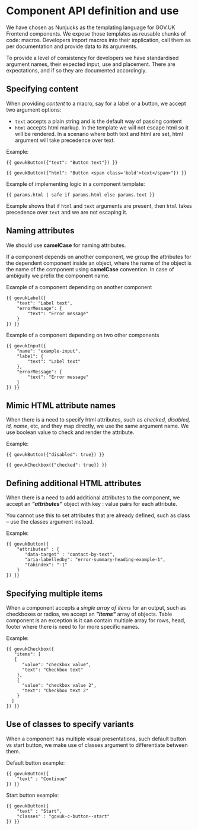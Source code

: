 
# Component API definition and use
We have chosen as Nunjucks as the templating language for GOV.UK Frontend components. We expose those templates as reusable chunks of code: macros. Developers import macros into their application, call them as per documentation and provide data to its arguments.

To provide a level of consistency for developers we have standardised argument names, their expected input, use and placement. There are expectations, and  if so they are documented accordingly.

## Specifying content
When providing *content* to a macro, say for a label or a button, we accept two argument options:

 - `text` accepts a plain string and is the default way of passing content
 - `html` accepts html markup. In the template we will not escape html so it will be rendered. In a scenario where both text and html are set, html argument will take precedence over text.

Example:

`{{ govukButton({"text": "Button text"}) }}`

`{{ govukButton({"html": "Button <span class='bold'>text</span>"}) }}`

Example of implementing logic in a component template:

`{{ params.html | safe if params.html else params.text }}`

Example shows that if `html` and `text` arguments are present, then `html` takes precedence over `text` and we are not escaping it.

## Naming attributes
We should use **camelCase** for naming attributes.

If a component depends on another component, we group the attributes for the dependent component inside an object, where the name of the object is the name of the component using **camelCase** convention. In case of ambiguity we prefix the component name.

Example of a component depending on another component
```
{{ govukLabel({
	"text": "Label text",
	"errorMessage": {
		"text": "Error message"
	}
}) }}
```

Example of a component depending on two other components
```
{{ govukInput({
	"name": "example-input",
	"label": {
		"text": "Label text"
	},
	"errorMessage": {
		"text": "Error message"
	}
}) }}
```

## Mimic HTML attribute names
When there is a need to specify html attributes, such as *checked, disabled, id, name*, etc, and they map directly, we use the same argument name. We use boolean value to check and render the attribute.

Example:

`{{ govukButton({"disabled": true}) }}`

`{{ govukCheckbox({"checked": true}) }}`


## Defining additional HTML attributes
When there is a need to add additional attributes to the component, we accept an ***"attributes"*** object with key : value pairs for each attribute.

You cannot use this to set attributes that are already defined, such as class – use the classes argument instead.

Example:
```
{{ govukButton({
	"attributes" : {
	   "data-target" : "contact-by-text",
	   "aria-labelledby": "error-summary-heading-example-1",
	   "tabindex": "-1"
	}
}) }}
```

## Specifying multiple items
When a component accepts a *single array of items* for an output, such as checkboxes or radios, we accept an ***"items"*** array of objects.  Table component is an exception is it can contain multiple array for rows, head, footer where there is need to for more specific names.

Example:
```
{{ govukCheckbox({
   "items": [
   {
      "value": "checkbox value",
      "text": "Checkbox text"
    },
    {
      "value": "checkbox value 2",
      "text": "Checkbox text 2"
    }
  ]
}) }}
```
## Use of classes to specify variants
When a component has multiple visual presentations, such default button vs start button, we make use of classes argument to differentiate between them.

Default button example:
```
{{ govukButton({
	"text" : "Continue"
}) }}
```
Start button example:
```
{{ govukButton({
	"text" : "Start",
	"classes" : "govuk-c-button--start"
}) }}
```
